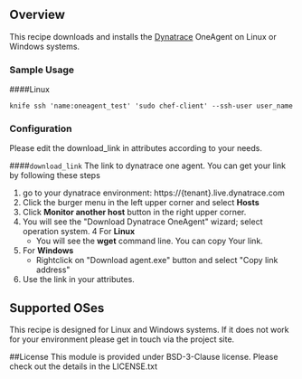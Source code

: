 ## Overview

This recipe downloads and installs the [Dynatrace](http://www.dynatrace.com/) OneAgent on Linux or Windows systems.

### Sample Usage
####Linux
```
knife ssh 'name:oneagent_test' 'sudo chef-client' --ssh-user user_name
```

### Configuration
Please edit the download_link in attributes according to your needs.

####`download_link`
The link to dynatrace one agent. You can get your link by following these steps

1. go to your dynatrace environment: https://{tenant}.live.dynatrace.com
2. Click the burger menu in the left upper corner and select **Hosts**
3. Click **Monitor another host** button in the right upper corner.
3. You will see the "Download Dynatrace OneAgent" wizard; select  operation system. 
4  For **Linux** 
   -    You will see the **wget** command line. You can copy Your link.
4. For **Windows**
    - Rightclick on "Download agent.exe" button and select "Copy link address"
5. Use the link in your attributes.

## Supported OSes
This recipe is designed for Linux and Windows systems. 
If it does not work for your environment please get in touch via the project site.

##License
This module is provided under BSD-3-Clause license. Please check out the details in the LICENSE.txt
